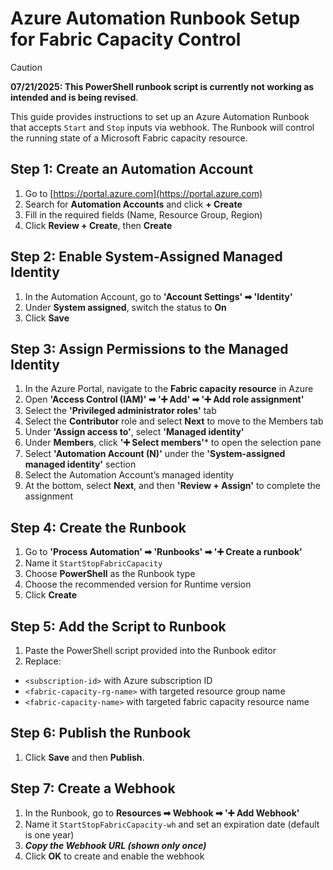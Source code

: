 # Azure Automation Runbook Setup for Fabric Capacity Control

> [!CAUTION]
> **07/21/2025: This PowerShell runbook script is currently not working as intended and is being revised**.


This guide provides instructions to set up an Azure Automation Runbook that accepts `Start` and `Stop` inputs via webhook. The Runbook will control the running state of a Microsoft Fabric capacity resource.

## Step 1: Create an Automation Account

1. Go to [https://portal.azure.com](https://portal.azure.com)
2. Search for **Automation Accounts** and click **+ Create**
3. Fill in the required fields (Name, Resource Group, Region)
4. Click **Review + Create**, then **Create**

## Step 2: Enable System-Assigned Managed Identity

1. In the Automation Account, go to **'Account Settings' ➡ 'Identity'**
2. Under **System assigned**, switch the status to **On**
3. Click **Save**

## Step 3: Assign Permissions to the Managed Identity

1. In the Azure Portal, navigate to the **Fabric capacity resource** in Azure
2. Open **'Access Control (IAM)' ➡ '➕ Add' ➡ '➕ Add role assignment'**
3. Select the **'Privileged administrator roles'** tab
4. Select the **Contributor** role and select **Next** to move to the Members tab
5. Under **'Assign access to'**, select **'Managed identity'** 
6. Under **Members**, click **'➕ Select members'*** to open the selection pane
7. Select **'Automation Account (N)'** under the **'System-assigned managed identity'** section
8. Select the Automation Account’s managed identity
6. At the bottom, select **Next**, and then **'Review + Assign'** to complete the assignment

## Step 4: Create the Runbook

1. Go to **'Process Automation' ➡ 'Runbooks' ➡ '➕ Create a runbook'**
2. Name it `StartStopFabricCapacity`
3. Choose **PowerShell** as the Runbook type
4. Choose the recommended version for Runtime version
5. Click **Create**

## Step 5: Add the Script to Runbook

1. Paste the PowerShell script provided into the Runbook editor
2. Replace:
- `<subscription-id>` with Azure subscription ID
- `<fabric-capacity-rg-name>` with targeted resource group name
- `<fabric-capacity-name>` with targeted fabric capacity resource name

## Step 6: Publish the Runbook

1. Click **Save** and then **Publish**.

## Step 7: Create a Webhook

1. In the Runbook, go to **Resources ➡ Webhook ➡ '➕ Add Webhook'**
2. Name it `StartStopFabricCapacity-wh` and set an expiration date (default is one year)
3. _**Copy the Webhook URL (shown only once)**_
4. Click **OK** to create and enable the webhook
